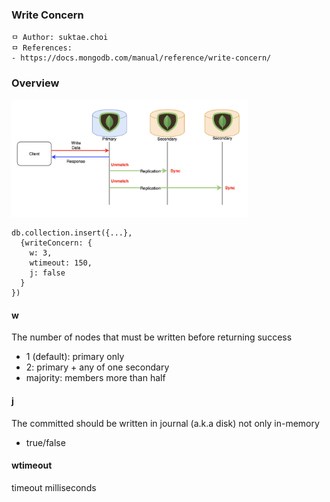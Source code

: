 ### Write Concern

```
ㅁ Author: suktae.choi
ㅁ References:
- https://docs.mongodb.com/manual/reference/write-concern/
```

### Overview

<img src="images/download.png" width="75%">

```
db.collection.insert({...},
  {writeConcern: {
    w: 3,
    wtimeout: 150,
    j: false
  }
})
```

#### w

The number of nodes that must be written before returning success

- 1 (default): primary only
- 2: primary + any of one secondary
- majority: members more than half

#### j

The committed should be written in journal (a.k.a disk) not only in-memory

- true/false

#### wtimeout

timeout milliseconds
